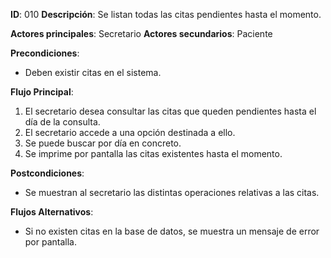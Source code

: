 **ID**: 010 	**Descripción**: Se listan todas las citas pendientes hasta el momento.

**Actores principales**: Secretario	**Actores secundarios**: Paciente

**Precondiciones**:

* Deben existir citas en el sistema.

**Flujo Principal**:

1. El secretario desea consultar las citas que queden pendientes hasta el día de la consulta.
2. El secretario accede a una opción destinada a ello.
3. Se puede buscar por día en concreto.
4. Se imprime por pantalla las citas existentes hasta el momento.

**Postcondiciones**:

* Se muestran al secretario las distintas operaciones relativas a las citas.

**Flujos Alternativos**:

- Si no existen citas en la base de datos, se muestra un mensaje de error por pantalla.